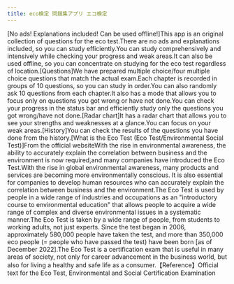 ```yaml
---
title: eco検定 問題集アプリ エコ検定
---
```


[No ads! Explanations included! Can be used offline!]This app is an original collection of questions for the eco test.There are no ads and explanations included, so you can study efficiently.You can study comprehensively and intensively while checking your progress and weak areas.It can also be used offline, so you can concentrate on studying for the eco test regardless of location.[Questions]We have prepared multiple choice/four multiple choice questions that match the actual exam.Each chapter is recorded in groups of 10 questions, so you can study in order.You can also randomly ask 10 questions from each chapter.It also has a mode that allows you to focus only on questions you got wrong or have not done.You can check your progress in the status bar and efficiently study only the questions you got wrong/have not done.[Radar chart]It has a radar chart that allows you to see your strengths and weaknesses at a glance.You can focus on your weak areas.[History]You can check the results of the questions you have done from the history.[What is the Eco Test (Eco Test/Environmental Social Test)]From the official websiteWith the rise in environmental awareness, the ability to accurately explain the correlation between business and the environment is now required,and many companies have introduced the Eco Test.With the rise in global environmental awareness, many products and services are becoming more environmentally conscious. It is also essential for companies to develop human resources who can accurately explain the correlation between business and the environment.The Eco Test is used by people in a wide range of industries and occupations as an "introductory course to environmental education" that allows people to acquire a wide range of complex and diverse environmental issues in a systematic manner.The Eco Test is taken by a wide range of people, from students to working adults, not just experts. Since the test began in 2006, approximately 580,000 people have taken the test, and more than 350,000 eco people (= people who have passed the test) have been born [as of December 2022].The Eco Test is a certification exam that is useful in many areas of society, not only for career advancement in the business world, but also for living a healthy and safe life as a consumer.【Reference】Official text for the Eco Test, Environmental and Social Certification Examination